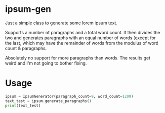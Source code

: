# ipsum-gen
Just a simple class to generate some lorem ipsum text.

Supports a number of paragraphs and a total word count. It then divides the two and generates paragraphs with an equal number of words (except for the last, which may have the remainder of words from the modulus of word count & paragraphs.

Absolutely no support for more paragraphs than words. The results get weird and I'm not going to bother fixing.


# Usage

```python
ipsum = IpsumGenerator(paragraph_count=9, word_count=1200)
text_test = ipsum.generate_paragraphs()
print(text_test)
```
